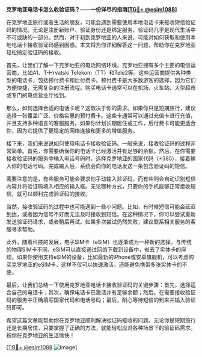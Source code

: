 **克罗地亚电话卡怎么收验证码？——一份详尽的指南[[TG💪+ @esim1088](https://t.me/s/esim1088)]**

在克罗地亚旅行或者生活的朋友，可能会遇到需要使用本地电话卡来接收短信验证码的情况。无论是注册新账户、验证身份还是绑定服务，验证码几乎是现代生活中不可或缺的一部分。然而，对于初到克罗地亚的人来说，可能对如何获取和使用本地电话卡接收验证码感到困惑。本文将为你详细解答这一问题，帮助你在克罗地亚轻松搞定验证码的接收。

首先，让我们了解一下克罗地亚的电话网络环境。克罗地亚拥有多个主要的电信运营商，比如A1、T-Hrvatski Telekom（TT）和Tele2等。这些运营商提供各种类型的电话卡，包括预付费卡和后付费卡。预付费卡是大多数游客的选择，因为它们方便快捷，无需复杂的注册流程。购买电话卡通常可以在机场、火车站、大型超市或专门的电信营业厅找到。

那么，如何选择合适的电话卡呢？这取决于你的需求。如果你只是短期旅行，建议选择一张覆盖广泛、价格实惠的预付费卡。这些卡通常可以通过充值卡进行充值，并且支持多种语言的客服服务。如果你计划长期居住或工作，后付费卡可能更适合你，因为它提供了更稳定的网络连接和更多的增值服务。

接下来，我们来说说如何使用电话卡接收验证码。一般来说，接收验证码的过程非常简单。首先，你需要确保你的电话卡已经激活并有足够的余额。然后，在你需要接收验证码的服务中输入电话号码时，选择克罗地亚的国家代码（+385），接着输入你的电话号码。完成输入后，系统会向你的电话发送一条包含验证码的短信。

需要注意的是，有些服务可能会要求你手动输入验证码，而有些则会自动识别短信内容并将验证码填入相应的输入框。无论哪种方式，只要你的手机能够正常接收短信，就可以顺利完成验证码的接收。

当然，接收验证码的过程中也可能遇到一些小问题。比如，有时候短信可能会延迟到达，或者因为信号不好而无法及时接收到短信。在这种情况下，你可以尝试重新发送验证码请求，或者稍后再试。如果多次尝试仍然失败，建议联系相关服务的客服寻求帮助。

此外，随着科技的发展，电子SIM卡（eSIM）也逐渐成为一种新的选择。与传统的物理SIM卡不同，eSIM可以直接通过网络下载到设备中，省去了实体卡的麻烦。如果你使用支持eSIM的设备，比如最新的iPhone或安卓旗舰机，可以考虑购买克罗地亚的eSIM卡，这样不仅可以快速激活，还能避免携带多张实体卡的不便。

最后，让我们总结一下使用克罗地亚电话卡接收验证码的关键步骤：首先，选择适合自己的电话卡；其次，确保电话卡已激活并有足够余额；然后，在需要接收验证码的服务中正确填写国家代码和电话号码；最后，耐心等待短信的到来并输入验证码即可。

希望这篇文章能帮助你在克罗地亚顺利解决验证码接收的问题。无论你是短期旅行还是长期居住，只要掌握了正确的方法，就能轻松应对各种场景下的验证码需求。祝你在克罗地亚的生活愉快！

[[TG💪+ @esim1088](https://t.me/s/esim1088) ![Image](https://i.postimg.cc/4NQfJmqS/Snipaste-2025-05-13-00-14-12.png)]